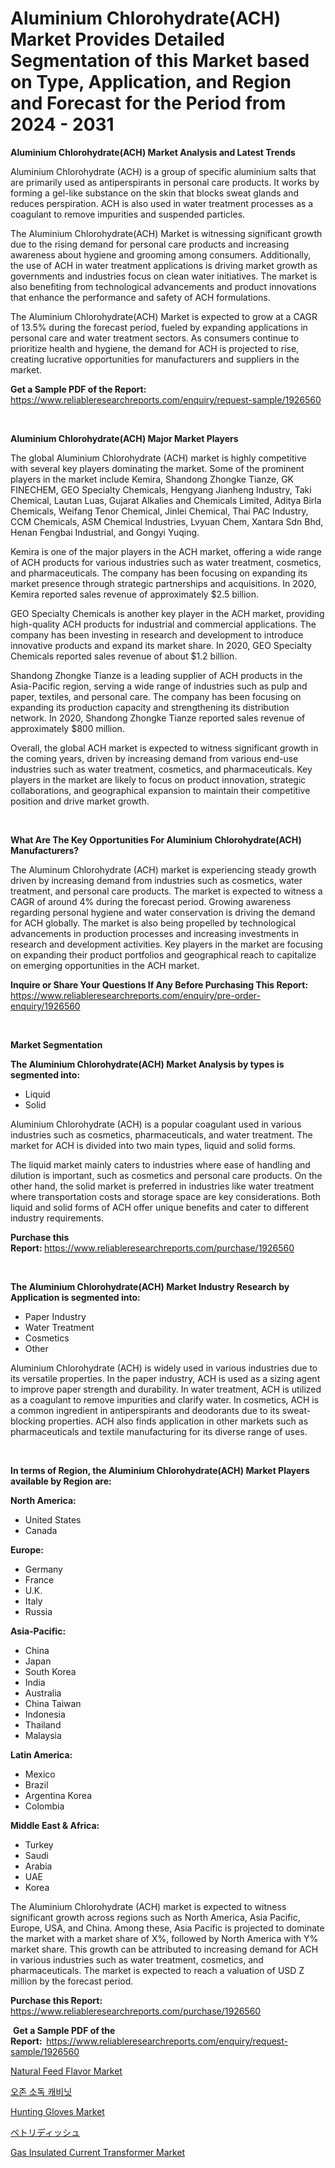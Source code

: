 <p><h1>Aluminium Chlorohydrate(ACH) Market Provides Detailed Segmentation of this Market based on Type, Application, and Region and Forecast for the Period from 2024 - 2031</h1></p><p><strong>Aluminium Chlorohydrate(ACH) Market Analysis and Latest Trends</strong></p>
<p><p>Aluminium Chlorohydrate (ACH) is a group of specific aluminium salts that are primarily used as antiperspirants in personal care products. It works by forming a gel-like substance on the skin that blocks sweat glands and reduces perspiration. ACH is also used in water treatment processes as a coagulant to remove impurities and suspended particles.</p><p>The Aluminium Chlorohydrate(ACH) Market is witnessing significant growth due to the rising demand for personal care products and increasing awareness about hygiene and grooming among consumers. Additionally, the use of ACH in water treatment applications is driving market growth as governments and industries focus on clean water initiatives. The market is also benefiting from technological advancements and product innovations that enhance the performance and safety of ACH formulations.</p><p>The Aluminium Chlorohydrate(ACH) Market is expected to grow at a CAGR of 13.5% during the forecast period, fueled by expanding applications in personal care and water treatment sectors. As consumers continue to prioritize health and hygiene, the demand for ACH is projected to rise, creating lucrative opportunities for manufacturers and suppliers in the market.</p></p>
<p><strong>Get a Sample PDF of the Report:&nbsp;</strong> <a href="https://www.reliableresearchreports.com/enquiry/request-sample/1926560">https://www.reliableresearchreports.com/enquiry/request-sample/1926560</a></p>
<p>&nbsp;</p>
<p><strong>Aluminium Chlorohydrate(ACH) Major Market Players</strong></p>
<p><p>The global Aluminium Chlorohydrate (ACH) market is highly competitive with several key players dominating the market. Some of the prominent players in the market include Kemira, Shandong Zhongke Tianze, GK FINECHEM, GEO Specialty Chemicals, Hengyang Jianheng Industry, Taki Chemical, Lautan Luas, Gujarat Alkalies and Chemicals Limited, Aditya Birla Chemicals, Weifang Tenor Chemical, Jinlei Chemical, Thai PAC Industry, CCM Chemicals, ASM Chemical Industries, Lvyuan Chem, Xantara Sdn Bhd, Henan Fengbai Industrial, and Gongyi Yuqing.</p><p>Kemira is one of the major players in the ACH market, offering a wide range of ACH products for various industries such as water treatment, cosmetics, and pharmaceuticals. The company has been focusing on expanding its market presence through strategic partnerships and acquisitions. In 2020, Kemira reported sales revenue of approximately $2.5 billion.</p><p>GEO Specialty Chemicals is another key player in the ACH market, providing high-quality ACH products for industrial and commercial applications. The company has been investing in research and development to introduce innovative products and expand its market share. In 2020, GEO Specialty Chemicals reported sales revenue of about $1.2 billion.</p><p>Shandong Zhongke Tianze is a leading supplier of ACH products in the Asia-Pacific region, serving a wide range of industries such as pulp and paper, textiles, and personal care. The company has been focusing on expanding its production capacity and strengthening its distribution network. In 2020, Shandong Zhongke Tianze reported sales revenue of approximately $800 million.</p><p>Overall, the global ACH market is expected to witness significant growth in the coming years, driven by increasing demand from various end-use industries such as water treatment, cosmetics, and pharmaceuticals. Key players in the market are likely to focus on product innovation, strategic collaborations, and geographical expansion to maintain their competitive position and drive market growth.</p></p>
<p>&nbsp;</p>
<p><strong>What Are The Key Opportunities For Aluminium Chlorohydrate(ACH) Manufacturers?</strong></p>
<p><p>The Aluminum Chlorohydrate (ACH) market is experiencing steady growth driven by increasing demand from industries such as cosmetics, water treatment, and personal care products. The market is expected to witness a CAGR of around 4% during the forecast period. Growing awareness regarding personal hygiene and water conservation is driving the demand for ACH globally. The market is also being propelled by technological advancements in production processes and increasing investments in research and development activities. Key players in the market are focusing on expanding their product portfolios and geographical reach to capitalize on emerging opportunities in the ACH market.</p></p>
<p><strong>Inquire or Share Your Questions If Any Before Purchasing This Report:</strong> <a href="https://www.reliableresearchreports.com/enquiry/pre-order-enquiry/1926560">https://www.reliableresearchreports.com/enquiry/pre-order-enquiry/1926560</a></p>
<p>&nbsp;</p>
<p><strong>Market Segmentation</strong></p>
<p><strong>The Aluminium Chlorohydrate(ACH) Market Analysis by types is segmented into:</strong></p>
<p><ul><li>Liquid</li><li>Solid</li></ul></p>
<p><p>Aluminium Chlorohydrate (ACH) is a popular coagulant used in various industries such as cosmetics, pharmaceuticals, and water treatment. The market for ACH is divided into two main types, liquid and solid forms. </p><p>The liquid market mainly caters to industries where ease of handling and dilution is important, such as cosmetics and personal care products. On the other hand, the solid market is preferred in industries like water treatment where transportation costs and storage space are key considerations. Both liquid and solid forms of ACH offer unique benefits and cater to different industry requirements.</p></p>
<p><strong>Purchase this Report:&nbsp;</strong><a href="https://www.reliableresearchreports.com/purchase/1926560">https://www.reliableresearchreports.com/purchase/1926560</a></p>
<p>&nbsp;</p>
<p><strong>The Aluminium Chlorohydrate(ACH) Market Industry Research by Application is segmented into:</strong></p>
<p><ul><li>Paper Industry</li><li>Water Treatment</li><li>Cosmetics</li><li>Other</li></ul></p>
<p><p>Aluminium Chlorohydrate (ACH) is widely used in various industries due to its versatile properties. In the paper industry, ACH is used as a sizing agent to improve paper strength and durability. In water treatment, ACH is utilized as a coagulant to remove impurities and clarify water. In cosmetics, ACH is a common ingredient in antiperspirants and deodorants due to its sweat-blocking properties. ACH also finds application in other markets such as pharmaceuticals and textile manufacturing for its diverse range of uses.</p></p>
<p>&nbsp;</p>
<p><strong>In terms of Region, the Aluminium Chlorohydrate(ACH) Market Players available by Region are:</strong></p>
<p>
    <p> <strong> North America: </strong>
        <ul>
            <li>United States</li>
            <li>Canada</li>
        </ul>
        </p> 
    <p> <strong> Europe: </strong>
        <ul>
            <li>Germany</li>
            <li>France</li>
            <li>U.K.</li>
            <li>Italy</li>
            <li>Russia</li>
        </ul>
        </p> 
    <p> <strong> Asia-Pacific: </strong>
        <ul>
            <li>China</li>
            <li>Japan</li>
            <li>South Korea</li>
            <li>India</li>
            <li>Australia</li>
            <li>China Taiwan</li>
            <li>Indonesia</li>
            <li>Thailand</li>
            <li>Malaysia</li>
        </ul>
        </p> 
    <p> <strong> Latin America: </strong>
        <ul>
            <li>Mexico</li>
            <li>Brazil</li>
            <li>Argentina Korea</li>
            <li>Colombia</li>
        </ul>
        </p> 
    <p> <strong> Middle East & Africa: </strong>
        <ul>
            <li>Turkey</li>
            <li>Saudi</li>
            <li>Arabia</li>
            <li>UAE</li>
            <li>Korea</li>
        </ul>
    </p>
    </p>
<p><p>The Aluminium Chlorohydrate (ACH) market is expected to witness significant growth across regions such as North America, Asia Pacific, Europe, USA, and China. Among these, Asia Pacific is projected to dominate the market with a market share of X%, followed by North America with Y% market share. This growth can be attributed to increasing demand for ACH in various industries such as water treatment, cosmetics, and pharmaceuticals. The market is expected to reach a valuation of USD Z million by the forecast period.</p></p>
<p><strong>Purchase this Report: </strong><a href="https://www.reliableresearchreports.com/purchase/1926560">https://www.reliableresearchreports.com/purchase/1926560</a></p>
<p>&nbsp;<strong>Get a Sample PDF of the Report:&nbsp;&nbsp;</strong><a href="https://www.reliableresearchreports.com/enquiry/request-sample/1926560">https://www.reliableresearchreports.com/enquiry/request-sample/1926560</a></p>
<p><strong></strong></p>
<p><p><a href="https://github.com/khansimonweber1lqujlwoz15d/Market-Research-Report-List-1/blob/main/natural-feed-flavor-market.md">Natural Feed Flavor Market</a></p><p><a href="https://medium.com/@el_crea/%EC%98%A4%EC%A1%B4-%EC%86%8C%EB%8F%85-%EC%BA%90%EB%B9%84%EB%8B%9B-%EC%8B%9C%EC%9E%A5-2031%EB%85%84%EA%B9%8C%EC%A7%80%EC%9D%98-%ED%8A%B8%EB%A0%8C%EB%93%9C-%EC%98%88%EC%B8%A1-%EB%B0%8F-%EA%B2%BD%EC%9F%81-%EB%B6%84%EC%84%9D-43d5ef3dcd41">오존 소독 캐비닛</a></p><p><a href="https://view.publitas.com/reportprime-1/hunting-gloves-market-size-market-share-and-global-market-analysis-report-2024-2031/">Hunting Gloves Market</a></p><p><a href="https://medium.com/@leonstoltrtenberg89/%E3%83%9A%E3%83%88%E3%83%AA%E7%9A%BF%E5%B8%82%E5%A0%B4-%E7%AB%B6%E4%BA%89%E5%88%86%E6%9E%90-%E5%B8%82%E5%A0%B4%E5%8B%95%E5%90%91-2031%E5%B9%B4%E3%81%BE%E3%81%A7%E3%81%AE%E4%BA%88%E6%B8%AC-5b2cd77df7cc">ペトリディッシュ</a></p><p><a href="https://bubble-tree-ea4.notion.site/Gas-Insulated-Current-Transformer-Market-Research-Report-The-Key-To-Successful-Business-Strategy-Fo-533bf49cd6ad4a85b13e77fd02709536">Gas Insulated Current Transformer Market</a></p></p>